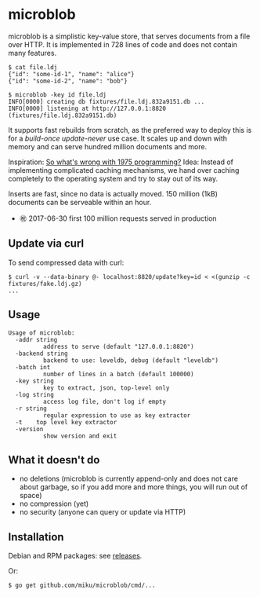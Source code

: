microblob
=========

microblob is a simplistic key-value store, that serves documents from a file
over HTTP. It is implemented in 728 lines of code and does not contain many
features.

```shell
$ cat file.ldj
{"id": "some-id-1", "name": "alice"}
{"id": "some-id-2", "name": "bob"}

$ microblob -key id file.ldj
INFO[0000] creating db fixtures/file.ldj.832a9151.db ...
INFO[0000] listening at http://127.0.0.1:8820 (fixtures/file.ldj.832a9151.db)
```

It supports fast rebuilds from scratch, as the preferred way to deploy this is
for a *build-once* *update-never* use case. It scales up and down with memory
and can serve hundred million documents and more.

Inspiration: [So what's wrong with 1975
programming?](http://varnish-cache.org/docs/trunk/phk/notes.html#so-what-s-wrong-with-1975-programming)
Idea: Instead of implementing complicated caching mechanisms, we hand over
caching completely to the operating system and try to stay out of its way.

Inserts are fast, since no data is actually moved. 150 million (1kB) documents
can be serveable within an hour.

* ㊗️ 2017-06-30 first 100 million requests served in production

Update via curl
---------------

To send compressed data with curl:

```shell
$ curl -v --data-binary @- localhost:8820/update?key=id < <(gunzip -c fixtures/fake.ldj.gz)
...
```

Usage
-----

```shell
Usage of microblob:
  -addr string
          address to serve (default "127.0.0.1:8820")
  -backend string
          backend to use: leveldb, debug (default "leveldb")
  -batch int
          number of lines in a batch (default 100000)
  -key string
          key to extract, json, top-level only
  -log string
          access log file, don't log if empty
  -r string
          regular expression to use as key extractor
  -t    top level key extractor
  -version
          show version and exit

```

What it doesn't do
------------------

* no deletions (microblob is currently append-only and does not care about
  garbage, so if you add more and more things, you will run out of space)
* no compression (yet)
* no security (anyone can query or update via HTTP)

Installation
------------

Debian and RPM packages: see [releases](https://github.com/miku/microblob/releases).

Or:

```shell
$ go get github.com/miku/microblob/cmd/...
```
